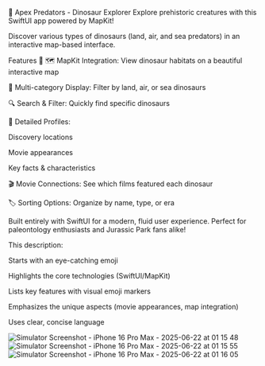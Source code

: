 🦖 Apex Predators - Dinosaur Explorer
Explore prehistoric creatures with this SwiftUI app powered by MapKit!

Discover various types of dinosaurs (land, air, and sea predators) in an interactive map-based interface.

Features 🌟
🗺️ MapKit Integration: View dinosaur habitats on a beautiful interactive map

🦕 Multi-category Display: Filter by land, air, or sea dinosaurs

🔍 Search & Filter: Quickly find specific dinosaurs

📌 Detailed Profiles:

Discovery locations

Movie appearances

Key facts & characteristics

🎬 Movie Connections: See which films featured each dinosaur

🏷️ Sorting Options: Organize by name, type, or era

Built entirely with SwiftUI for a modern, fluid user experience. Perfect for paleontology enthusiasts and Jurassic Park fans alike!

This description:

Starts with an eye-catching emoji

Highlights the core technologies (SwiftUI/MapKit)

Lists key features with visual emoji markers

Emphasizes the unique aspects (movie appearances, map integration)

Uses clear, concise language

![Simulator Screenshot - iPhone 16 Pro Max - 2025-06-22 at 01 15 48](https://github.com/user-attachments/assets/c40290c2-9cbd-44d2-a2af-7ba85219aacd)
![Simulator Screenshot - iPhone 16 Pro Max - 2025-06-22 at 01 15 55](https://github.com/user-attachments/assets/445cd496-5cfb-4ef6-a9f9-ced5a5e61bcc)
![Simulator Screenshot - iPhone 16 Pro Max - 2025-06-22 at 01 16 05](https://github.com/user-attachments/assets/7484a6b6-c883-4e84-ac5b-1e82e42ce0f5)
